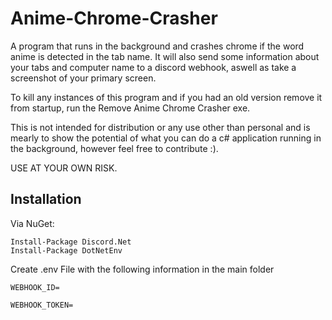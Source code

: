 # Anime-Chrome-Crasher
A program that runs in the background and crashes chrome if the word anime is detected in the tab name. It will also send some information about your tabs and computer name to a discord webhook, aswell as take a screenshot of your primary screen.


To kill any instances of this program and if you had an old version remove it from startup, run the Remove Anime Chrome Crasher exe.


This is not intended for distribution or any use other than personal and is mearly to show the potential of what you can do a c# application running in the background, however feel free to contribute :).

USE AT YOUR OWN RISK.

## Installation
Via NuGet:

```
Install-Package Discord.Net
Install-Package DotNetEnv
```
Create .env File with the following information in the main folder
```
WEBHOOK_ID=

WEBHOOK_TOKEN=
```
